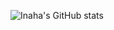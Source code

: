 ![Inaha's GitHub stats](https://github-profile-summary-cards.vercel.app/api/cards/profile-details?username=tsukinaha&theme=transparent)
